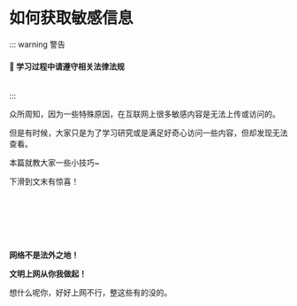 # 如何获取敏感信息

::: warning 警告

#### 🚫 学习过程中请遵守相关法律法规

<br/>
:::

众所周知，因为一些特殊原因，在互联网上很多敏感内容是无法上传或访问的。

但是有时候，大家只是为了学习研究或是满足好奇心访问一些内容，但却发现无法查看。

本篇就教大家一些小技巧~

下滑到文末有惊喜！

<br/>
<br/>
<br/>
<br/>
<br/>

**网络不是法外之地！**

**文明上网从你我做起！**

想什么呢你，好好上网不行，整这些有的没的。

